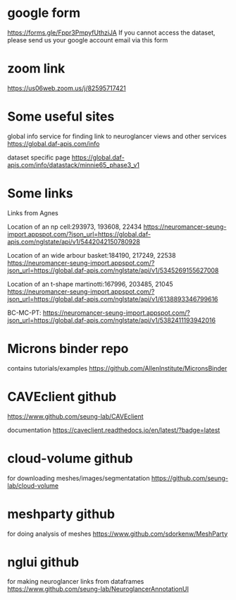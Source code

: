 # google form
https://forms.gle/Fppr3PmpyfUthziJA
If you cannot access the dataset, please send us your google account email via this form

# zoom link
https://us06web.zoom.us/j/82595717421

# Some useful sites

global info service 
for finding link to neuroglancer views and other services
https://global.daf-apis.com/info

dataset specific page
https://global.daf-apis.com/info/datastack/minnie65_phase3_v1

# Some links

Links from Agnes

Location of an np cell:293973, 193608, 22434
https://neuromancer-seung-import.appspot.com/?json_url=https://global.daf-apis.com/nglstate/api/v1/5442042150780928

Location of an wide arbour basket:184190, 217249, 22538
https://neuromancer-seung-import.appspot.com/?json_url=https://global.daf-apis.com/nglstate/api/v1/5345269155627008

Location of an t-shape martinotti:167996, 203485, 21045
https://neuromancer-seung-import.appspot.com/?json_url=https://global.daf-apis.com/nglstate/api/v1/6138893346799616


BC-MC-PT:
https://neuromancer-seung-import.appspot.com/?json_url=https://global.daf-apis.com/nglstate/api/v1/5382411193942016

# Microns binder repo
contains tutorials/examples
https://github.com/AllenInstitute/MicronsBinder

# CAVEclient github
https://www.github.com/seung-lab/CAVEclient

documentation
https://caveclient.readthedocs.io/en/latest/?badge=latest

# cloud-volume github
for downloading meshes/images/segmentatation
https://github.com/seung-lab/cloud-volume

# meshparty github
for doing analysis of meshes
https://www.github.com/sdorkenw/MeshParty

# nglui github
for making neuroglancer links from dataframes
https://www.github.com/seung-lab/NeuroglancerAnnotationUI

